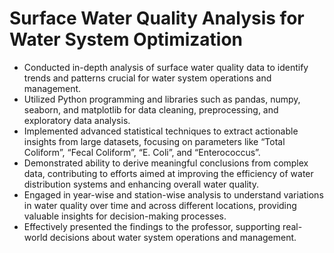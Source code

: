 # Surface Water Quality Analysis for Water System Optimization
- Conducted in-depth analysis of surface water quality data to identify trends and patterns crucial for water system operations and management.
- Utilized Python programming and libraries such as pandas, numpy, seaborn, and matplotlib for data cleaning, preprocessing, and exploratory data analysis.
- Implemented advanced statistical techniques to extract actionable insights from large datasets, focusing on parameters like “Total Coliform”, “Fecal Coliform”, “E. Coli”, and “Enterococcus”.
- Demonstrated ability to derive meaningful conclusions from complex data, contributing to efforts aimed at improving the efficiency of water distribution systems and enhancing overall water quality.
- Engaged in year-wise and station-wise analysis to understand variations in water quality over time and across different locations, providing valuable insights for decision-making processes.
- Effectively presented the findings to the professor, supporting real-world decisions about water system operations and management.
